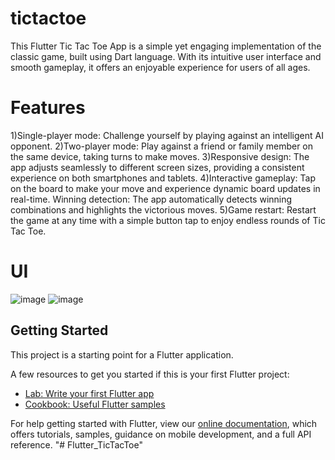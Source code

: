 # tictactoe

This Flutter Tic Tac Toe App is a simple yet engaging implementation of the classic game, built using Dart language. With its intuitive user interface and smooth gameplay, it offers an enjoyable experience for users of all ages.

# Features
1)Single-player mode: Challenge yourself by playing against an intelligent AI opponent.
2)Two-player mode: Play against a friend or family member on the same device, taking turns to make moves.
3)Responsive design: The app adjusts seamlessly to different screen sizes, providing a consistent experience on both smartphones and tablets.
4)Interactive gameplay: Tap on the board to make your move and experience dynamic board updates in real-time.
Winning detection: The app automatically detects winning combinations and highlights the victorious moves.
5)Game restart: Restart the game at any time with a simple button tap to enjoy endless rounds of Tic Tac Toe.

# UI
![image](https://github.com/CharveeSaraiya/Flutter_TicTacToe/assets/71017645/244bd041-2abc-450c-8fd0-836d3caabe04)
![image](https://github.com/CharveeSaraiya/Flutter_TicTacToe/assets/71017645/4466f28b-aac3-42c8-9e98-034e99829f3b)


## Getting Started

This project is a starting point for a Flutter application.

A few resources to get you started if this is your first Flutter project:

- [Lab: Write your first Flutter app](https://flutter.dev/docs/get-started/codelab)
- [Cookbook: Useful Flutter samples](https://flutter.dev/docs/cookbook)

For help getting started with Flutter, view our
[online documentation](https://flutter.dev/docs), which offers tutorials,
samples, guidance on mobile development, and a full API reference.
"# Flutter_TicTacToe" 
